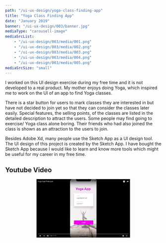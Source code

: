 ```yaml
---
path: "/ui-ux-design/yoga-class-finding-app"
title: "Yoga Class Finding App"
date: "January 2019"
banner: "/ui-ux-design/003/banner.jpg"
mediaType: "carousell-image"
mediaSrcList:
    - "/ui-ux-design/003/media/001.png"
    - "/ui-ux-design/003/media/002.png"
    - "/ui-ux-design/003/media/003.png"
    - "/ui-ux-design/003/media/004.png"
    - "/ui-ux-design/003/media/005.png"
mediaSrcSize: "small"
---
```


I worked on this UI design exercise during my free time and it is not developed to a real product. My mother enjoys doing Yoga, which inspired me to work on the UI of an app to find Yoga classes.

There is a star button for users to mark classes they are interested in but have not decided to join yet so that they can consider the classes later easily. Special features, the selling points, of the classes are listed in the detailed description to attract the users. Some people may find going to exercise/ Yoga class alone boring. Their friends who had also joined the class is shown as an attraction to the users to join.

Besides Adobe Xd, many people use the Sketch App as a UI design tool. The UI design of this project is created by the Sketch App. I have bought the Sketch App because I would like to learn and know more tools which might be useful for my career in my free time.

## Youtube Video

<div style="margin:0px auto; text-align:center;">
    <a href="https://www.youtube.com/watch?v=IstWwDJNYl8">
        <img src="/ui-ux-design/003/youtube.jpg" alt="Youtube Video" width="60%">
    </a>
</div>
